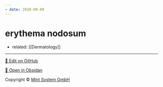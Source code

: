 ```yaml
---
- date: 2020-09-09
---
```


# erythema nodosum

- related: [[Dermatology]]


<hr>

[📝 Edit on GitHub](https://github.com/Mint-System/Knowledge/blob/master/erythema%20nodosum.md)

[📂 Open in Obsidan](obsidian://open?vault=Knowledge%20Mint%20System&file=erythema%20nodosum.md ':target=_self')

<footer>Copyright © <a href="https://www.mint-system.ch/">Mint System GmbH</a></footer>